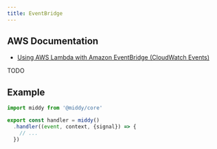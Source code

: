 ```yaml
---
title: EventBridge
---
```


## AWS Documentation
- [Using AWS Lambda with Amazon EventBridge (CloudWatch Events)](https://docs.aws.amazon.com/lambda/latest/dg/services-cloudwatchevents.html)

TODO

## Example
```javascript
import middy from '@middy/core'

export const handler = middy()
  .handler((event, context, {signal}) => {
    // ...
  })
```
